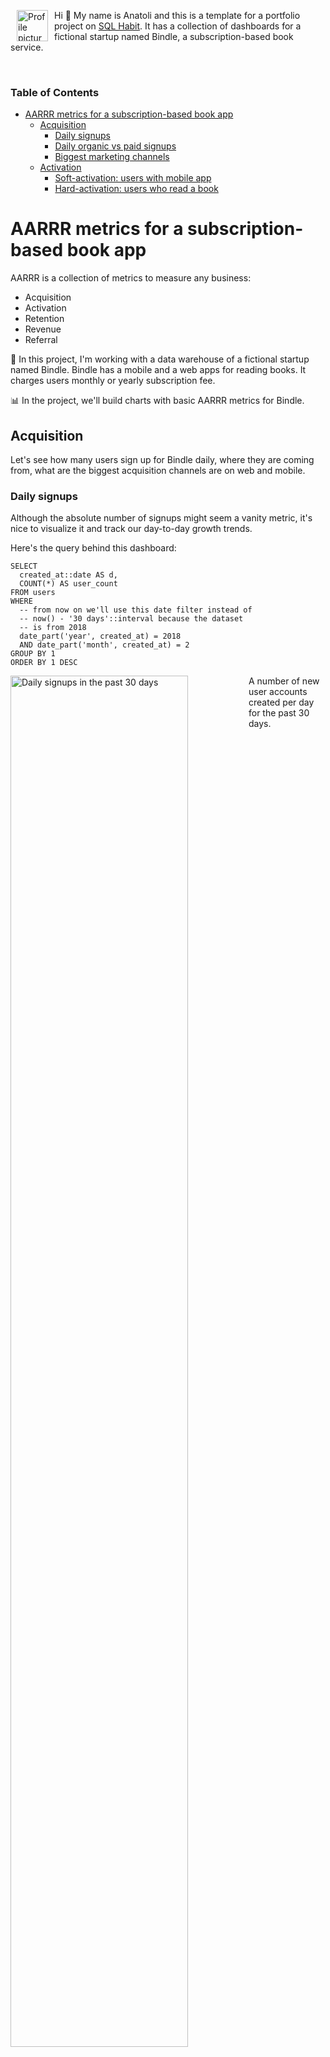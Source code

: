 <div>
<img align="left" src="https://images.weserv.nl/?url=avatars.githubusercontent.com/u/768070?v=4&h=100&w=100&fit=cover&mask=circle&maxage=7d" alt="Profile picture" width="50" height="50" hspace="10">

Hi :wave: My name is Anatoli and this is a template for a portfolio project on [SQL Habit](https://www.sqlhabit.com). It has a collection of dashboards for a fictional startup named Bindle, a subscription-based book service.
</div>

<br>

### Table of Contents
- [AARRR metrics for a subscription-based book app](#aarrr-metrics-for-a-subscription-based-book-app)
  - [Acquisition](#acquisition)
    - [Daily signups](#daily-signups)
    - [Daily organic vs paid signups](#daily-organic-vs-paid-signups)
    - [Biggest marketing channels](#biggest-marketing-channels)
  - [Activation](#activation)
    - [Soft-activation: users with mobile app](#soft-activation-users-with-mobile-app)
    - [Hard-activation: users who read a book](#hard-activation-users-who-read-a-book)

# AARRR metrics for a subscription-based book app

AARRR is a collection of metrics to measure any business:

* Acquisition
* Activation
* Retention
* Revenue
* Referral

:iphone: In this project, I'm working with a data warehouse of a fictional startup named Bindle. Bindle has a mobile and a web apps for reading books. It charges users monthly or yearly subscription fee.

:bar_chart: In the project, we'll build charts with basic AARRR metrics for Bindle.

## Acquisition

Let's see how many users sign up for Bindle daily, where they are coming from, what are the biggest acquisition channels are on web and mobile.

### Daily signups

Although the absolute number of signups might seem a vanity metric, it's nice to visualize it and track our day-to-day growth trends.

Here's the query behind this dashboard:

~~~pgsql
SELECT
  created_at::date AS d,
  COUNT(*) AS user_count
FROM users
WHERE
  -- from now on we'll use this date filter instead of
  -- now() - '30 days'::interval because the dataset
  -- is from 2018
  date_part('year', created_at) = 2018
  AND date_part('month', created_at) = 2
GROUP BY 1
ORDER BY 1 DESC
~~~

<img align="left" src="./images/charts/daily_signups.png" alt="Daily signups in the past 30 days" width="75%">

A number of new user accounts created per day for the past 30 days.

<br clear="left"/>
<br>

### Daily organic vs paid signups

Let's transform the absolute-number vanity metric into something more actionable. What drives our growth? Let's see the ratio between organic signups and users we acquired through marketing campaigns:

~~~pgsql
SELECT
  created_at::date AS d,
  CASE WHEN utm_medium IS NULL THEN 'organic' ELSE 'paid' END AS user_source,
  COUNT(*) AS user_count
FROM users
WHERE
  date_part('year', created_at) = 2018
  AND date_part('month', created_at) = 2
GROUP BY 1, 2
ORDER BY 1 DESC
~~~

<img align="right" src="./images/charts/daily_organic_vs_paid_signups.png" alt="Daily organic vs paid signups" width="75%">

A number of new organic and paid user accounts created per day for the past 30 days.

<br clear="right"/>
<br>

### Biggest marketing channels

Let's zoom into paid signups and see which channels and campaigns drive our growth.

~~~pgsql
SELECT
  utm_source,
  utm_campaign,
  utm_content,
  COUNT(*) AS user_count
FROM users
WHERE
  date_part('year', created_at) = 2018
  AND date_part('month', created_at) = 2
  AND utm_medium IS NOT NULL
GROUP BY 1, 2, 3
ORDER BY 4 DESC
~~~

<img align="left" src="./images/charts/biggest_marketing_channels.png" alt="Biggest marketing channels" width="75%">

As you can see, Twitter and Facebook are our primary paid CPC marketing channels.

<br clear="left"/>
<br>

## Activation

Now we've glimpsed into the user numbers, let's see what happens with these users down the funnel.

### Soft-activation: users with mobile app

Let's see how many users who signed up on the web installed a mobile app. Here and later we'll use daily cohorts based on user signup date.

~~~pgsql
WITH mobile_app_users AS (
  SELECT DISTINCT user_id
  FROM mobile_analytics.events m
)

SELECT
  u.created_at::date AS d,
  CASE WHEN m.user_id IS NOT NULL THEN 'has_mobile_app' ELSE 'only_web' END AS mobile_app_status,
  COUNT(u.id) AS user_count
FROM users u
LEFT JOIN mobile_app_users m
  ON u.id = m.user_id
WHERE
  date_part('year', u.created_at) = 2018
  AND date_part('month', u.created_at) = 2
GROUP BY 1, 2
ORDER BY 1 DESC
~~~

<img align="right" src="./images/charts/new_signups_with_mobile_apps.png" alt="New web signups with mobile apps" width="75%">

Let's see what portion of users who signed up via the website installed our mobile app.

> [!NOTE]
> Even if new users haven't read a book yet, we may reach them later in the mobile app via a push notification or an in-app message.

<br clear="right"/>
<br>

### Hard-activation: users who read a book

By definition, the hard-activation is when users do the primary action of our app – read books. Let's see what percentage of users actually read books.

~~~pgsql
SELECT
  u.created_at::date AS d,
  CASE WHEN b.user_id IS NOT NULL THEN 'started_a_book' ELSE 'has_not_started_a_book' END AS hard_activation_status,
  COUNT(DISTINCT(u.id)) AS user_count
FROM users u
LEFT JOIN books_users b
  ON u.id = b.user_id
WHERE
  date_part('year', u.created_at) = 2018
  AND date_part('month', u.created_at) = 2
GROUP BY 1, 2
ORDER BY 1 DESC
~~~

<img align="left" src="./images/charts/hard_activation.png" alt="Web signups who have started reading a book" width="75%">

Let's see the portion of web signups who actually did what they came for and started reading a book.

<br clear="left"/>
<br>

If we were to start improving the hard-activation rate, let's make sure we can reliably measure it. We'd want to increase a portion of users who started reading books, so let's rebuild the last chart :point_up: and show hard activation rate in percentages:

~~~pgsql
WITH hard_activation_stats AS (
  SELECT
    u.created_at::date AS d,
    CASE WHEN b.user_id IS NOT NULL THEN 'started_a_book' ELSE 'has_not_started_a_book' END AS hard_activation_status,
    COUNT(DISTINCT(u.id)) AS user_count
  FROM users u
  LEFT JOIN books_users b
    ON u.id = b.user_id
  WHERE
    date_part('year', u.created_at) = 2018
    AND date_part('month', u.created_at) = 2
  GROUP BY 1, 2
  ORDER BY 1 DESC
)

SELECT
  d,
  hard_activation_status,
  ROUND(100.0 * user_count / SUM(user_count) OVER (PARTITION BY d, hard_activation_stats)) AS pct
FROM hard_activation_stats
ORDER BY d DESC
~~~

<img align="right" src="./images/charts/hard_activation_relative.png" alt="Hard activation in percentage points" width="75%">

We can use this chart to measure if our efforts (improving onboarding, book recommendations, etc) lead to a bigger hard activation rate.

<br clear="right"/>
<br>
